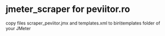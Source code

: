 # jmeter_scraper for peviitor.ro
copy files scraper_peviitor.jmx and templates.xml to bin\templates folder of your JMeter
